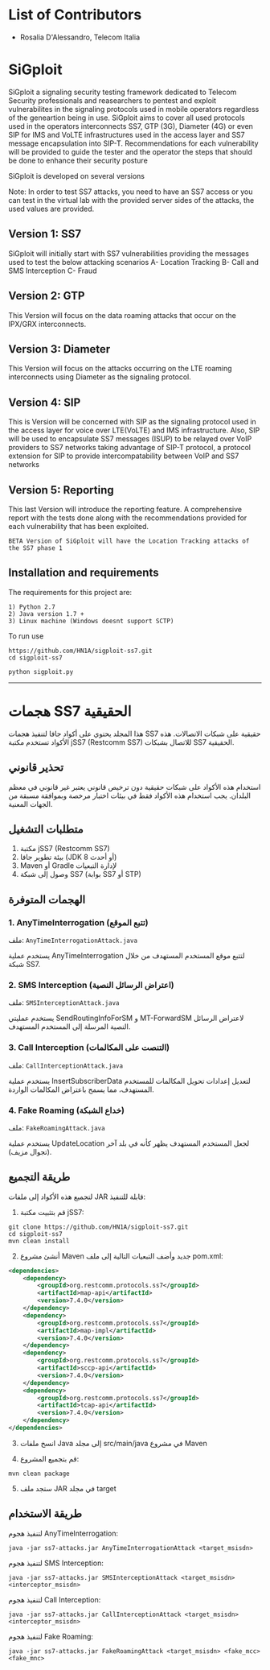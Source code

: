 # List of Contributors
- Rosalia D'Alessandro, Telecom Italia

# SiGploit
SiGploit a signaling security testing framework dedicated to Telecom Security professionals and reasearchers to pentest and exploit vulnerabilites in the signaling protocols used in mobile operators regardless of the geneartion being in use.
SiGploit aims to cover all used protocols used in the operators interconnects SS7, GTP (3G), Diameter (4G) or even SIP for IMS and VoLTE infrastructures used in the access layer and SS7 message encapsulation into SIP-T.
Recommendations for each vulnerability will be provided to guide the tester and the operator the steps that should be done to enhance their security posture

SiGploit is developed on several versions

Note: In order to test SS7 attacks, you need to have an SS7 access or you can test in the virtual lab with the provided server sides of the attacks, the used values are provided.

  Version 1: SS7
  -------------
  SiGploit will initially start with SS7 vulnerabilities providing the messages used to test the below attacking scenarios
    A- Location Tracking
    B- Call and SMS Interception
    C- Fraud
  
  Version 2: GTP
  ------------
  This Version will focus on the data roaming attacks that occur on the IPX/GRX interconnects.
  
  Version 3: Diameter
  -----------------
  This Version will focus on the attacks occurring on the LTE roaming interconnects using Diameter as the signaling protocol.
  
  Version 4: SIP
  ------------
  This is Version will be concerned with SIP as the signaling protocol used in the access layer for voice over LTE(VoLTE) and IMS infrastructure.
  Also, SIP will be used to encapsulate SS7 messages (ISUP) to be relayed over VoIP providers to SS7 networks taking advantage of SIP-T protocol, a protocol extension for SIP to provide intercompatability between VoIP and SS7 networks
  
  Version 5: Reporting
  ------------------
  This last Version will introduce the reporting feature. A comprehensive report with the tests done along with the recommendations provided for each vulnerability that has been exploited.
  
    BETA Version of SiGploit will have the Location Tracking attacks of the SS7 phase 1

## Installation and requirements
The requirements for this project are:

    1) Python 2.7
    2) Java version 1.7 +
    3) Linux machine (Windows doesnt support SCTP)

To run use

    https://github.com/HN1A/sigploit-ss7.git
    cd sigploit-ss7
    
    python sigploit.py
    
   -----------------------
   
   # هجمات SS7 الحقيقية

هذا المجلد يحتوي على أكواد جافا لتنفيذ هجمات SS7 حقيقية على شبكات الاتصالات. هذه الأكواد تستخدم مكتبة jSS7 (Restcomm SS7) للاتصال بشبكات SS7 الحقيقية.

## تحذير قانوني

استخدام هذه الأكواد على شبكات حقيقية دون ترخيص قانوني يعتبر غير قانوني في معظم البلدان. يجب استخدام هذه الأكواد فقط في بيئات اختبار مرخصة وبموافقة مسبقة من الجهات المعنية.

## متطلبات التشغيل

1. مكتبة jSS7 (Restcomm SS7)
2. بيئة تطوير جافا (JDK 8 أو أحدث)
3. Maven أو Gradle لإدارة التبعيات
4. وصول إلى شبكة SS7 (بوابة SS7 أو STP)

## الهجمات المتوفرة

### 1. AnyTimeInterrogation (تتبع الموقع)

ملف: `AnyTimeInterrogationAttack.java`

يستخدم عملية AnyTimeInterrogation لتتبع موقع المستخدم المستهدف من خلال شبكة SS7.

### 2. SMS Interception (اعتراض الرسائل النصية)

ملف: `SMSInterceptionAttack.java`

يستخدم عمليتي SendRoutingInfoForSM و MT-ForwardSM لاعتراض الرسائل النصية المرسلة إلى المستخدم المستهدف.

### 3. Call Interception (التنصت على المكالمات)

ملف: `CallInterceptionAttack.java`

يستخدم عملية InsertSubscriberData لتعديل إعدادات تحويل المكالمات للمستخدم المستهدف، مما يسمح باعتراض المكالمات الواردة.

### 4. Fake Roaming (خداع الشبكة)

ملف: `FakeRoamingAttack.java`

يستخدم عملية UpdateLocation لجعل المستخدم المستهدف يظهر كأنه في بلد آخر (تجوال مزيف).

## طريقة التجميع

لتجميع هذه الأكواد إلى ملفات JAR قابلة للتنفيذ:

1. قم بتثبيت مكتبة jSS7:
```
git clone https://github.com/HN1A/sigploit-ss7.git
cd sigploit-ss7
mvn clean install
```

2. أنشئ مشروع Maven جديد وأضف التبعيات التالية إلى ملف pom.xml:
```xml
<dependencies>
    <dependency>
        <groupId>org.restcomm.protocols.ss7</groupId>
        <artifactId>map-api</artifactId>
        <version>7.4.0</version>
    </dependency>
    <dependency>
        <groupId>org.restcomm.protocols.ss7</groupId>
        <artifactId>map-impl</artifactId>
        <version>7.4.0</version>
    </dependency>
    <dependency>
        <groupId>org.restcomm.protocols.ss7</groupId>
        <artifactId>sccp-api</artifactId>
        <version>7.4.0</version>
    </dependency>
    <dependency>
        <groupId>org.restcomm.protocols.ss7</groupId>
        <artifactId>tcap-api</artifactId>
        <version>7.4.0</version>
    </dependency>
</dependencies>
```

3. انسخ ملفات Java إلى مجلد src/main/java في مشروع Maven

4. قم بتجميع المشروع:
```
mvn clean package
```

5. ستجد ملف JAR في مجلد target

## طريقة الاستخدام

لتنفيذ هجوم AnyTimeInterrogation:
```
java -jar ss7-attacks.jar AnyTimeInterrogationAttack <target_msisdn>
```

لتنفيذ هجوم SMS Interception:
```
java -jar ss7-attacks.jar SMSInterceptionAttack <target_msisdn> <interceptor_msisdn>
```

لتنفيذ هجوم Call Interception:
```
java -jar ss7-attacks.jar CallInterceptionAttack <target_msisdn> <interceptor_msisdn>
```

لتنفيذ هجوم Fake Roaming:
```
java -jar ss7-attacks.jar FakeRoamingAttack <target_msisdn> <fake_mcc> <fake_mnc>
```


